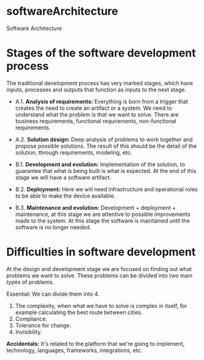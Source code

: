 # softwareArchitecture
Software Architecture

# Stages of the software development process
The traditional development process has very marked stages, which have inputs, processes and outputs that function as inputs to the next stage.

* A.1. **Analysis of requirements:** Everything is born from a trigger that creates the need to create an artifact or a system. We need to understand what the problem is that we want to solve. There are business requirements, functional requirements, non-functional requirements.

* A.2. **Solution design:** Deep analysis of problems to work together and propose possible solutions. The result of this should be the detail of the solution, through requirements, modeling, etc.

* B.1. **Development and evolution:** Implementation of the solution, to guarantee that what is being built is what is expected. At the end of this stage we will have a software artifact.

* B.2. **Deployment:** Here we will need infrastructure and operational roles to be able to make the device available.

* B.3. **Maintenance and evolution:** Development + deployment + maintenance, at this stage we are attentive to possible improvements made to the system. At this stage the software is maintained until the software is no longer needed.

# Difficulties in software development
At the design and development stage we are focused on finding out what problems we want to solve. These problems can be divided into two main types of problems.

Essential: We can divide them into 4.

1. The complexity, when what we have to solve is complex in itself, for example calculating the best route between cities.
2. Compliance.
3. Tolerance for change.
4. Invisibility.

**Accidentals:** It's related to the platform that we're going to implement, technology, languages, frameworks, integrations, etc.

